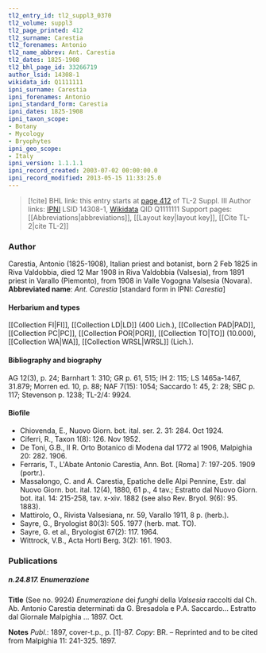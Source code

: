 ```yaml
---
tl2_entry_id: tl2_suppl3_0370
tl2_volume: suppl3
tl2_page_printed: 412
tl2_surname: Carestia
tl2_forenames: Antonio
tl2_name_abbrev: Ant. Carestia
tl2_dates: 1825-1908
tl2_bhl_page_id: 33266719
author_lsid: 14308-1
wikidata_id: Q1111111
ipni_surname: Carestia
ipni_forenames: Antonio
ipni_standard_form: Carestia
ipni_dates: 1825-1908
ipni_taxon_scope: 
- Botany
- Mycology
- Bryophytes
ipni_geo_scope: 
- Italy
ipni_version: 1.1.1.1
ipni_record_created: 2003-07-02 00:00:00.0
ipni_record_modified: 2013-05-15 11:33:25.0
---
```


> [!cite] BHL link: this entry starts at [page 412](https://www.biodiversitylibrary.org/page/33266719) of TL-2 Suppl. III
> Author links: [IPNI](https://www.ipni.org/a/14308-1) LSID 14308-1, [Wikidata](https://www.wikidata.org/wiki/Q1111111) QID Q1111111
> Support pages: [[Abbreviations|abbreviations]], [[Layout key|layout key]], [[Cite TL-2|cite TL-2]]

### Author

Carestia, Antonio (1825-1908), Italian priest and botanist, born 2 Feb 1825 in Riva Valdobbia, died 12 Mar 1908 in Riva Valdobbia (Valsesia), from 1891 priest in Varallo (Piemonto), from 1908 in Valle Vogogna Valsesia (Novara). 
**Abbreviated name**: *Ant. Carestia* \[standard form in IPNI: *Carestia*\]

#### Herbarium and types

[[Collection FI|FI]], [[Collection LD|LD]] (400 Lich.), [[Collection PAD|PAD]], [[Collection PC|PC]], [[Collection POR|POR]], [[Collection TO|TO]] (10.000), [[Collection WA|WA]], [[Collection WRSL|WRSL]] (Lich.).

#### Bibliography and biography

AG 12(3), p. 24; Barnhart 1: 310; GR p. 61, 515; IH 2: 115; LS 1465a-1467, 31.879; Morren ed. 10, p. 88; NAF 7(15): 1054; Saccardo 1: 45, 2: 28; SBC p. 117; Stevenson p. 1238; TL-2/4: 9924.

#### Biofile

- Chiovenda, E., Nuovo Giorn. bot. ital. ser. 2. 31: 284. Oct 1924.
- Ciferri, R., Taxon 1(8): 126. Nov 1952.
- De Toni, G.B., Il R. Orto Botanico di Modena dal 1772 al 1906, Malpighia 20: 282. 1906.
- Ferraris, T., L'Abate Antonio Carestia, Ann. Bot. \[Roma\] 7: 197-205. 1909 (portr.).
- Massalongo, C. and A. Carestia, Epatiche delle Alpi Pennine, Estr. dal Nuovo Giorn. bot. ital. 12(4), 1880, 61 p., 4 tav.; Estratto dal Nuovo Giorn. bot. ital. 14: 215-258, tav. x-xiv. 1882 (see also Rev. Bryol. 9(6): 95. 1883).
- Mattirolo, O., Rivista Valsesiana, nr. 59, Varallo 1911, 8 p. (herb.).
- Sayre, G., Bryologist 80(3): 505. 1977 (herb. mat. TO).
- Sayre, G. et al., Bryologist 67(2): 117. 1964.
- Wittrock, V.B., Acta Horti Berg. 3(2): 161. 1903.

### Publications

##### n.24.817. Enumerazione

**Title**
(See no. 9924) *Enumerazione* dei *funghi* della *Valsesia* raccolti dal Ch. Ab. Antonio Carestia determinati da G. Bresadola e P.A. Saccardo... Estratto dal Giornale Malpighia ... 1897. Oct.

**Notes**
*Publ*.: 1897, cover-t.p., p. \[1\]-87. *Copy*: BR. – Reprinted and to be cited from Malpighia 11: 241-325. 1897.

